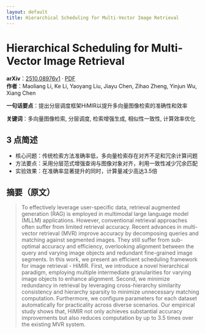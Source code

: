 ```yaml
---
layout: default
title: Hierarchical Scheduling for Multi-Vector Image Retrieval
---
```


# Hierarchical Scheduling for Multi-Vector Image Retrieval
**arXiv**：[2510.08976v1](https://arxiv.org/abs/2510.08976) · [PDF](https://arxiv.org/pdf/2510.08976.pdf)  
**作者**：Maoliang Li, Ke Li, Yaoyang Liu, Jiayu Chen, Zihao Zheng, Yinjun Wu, Xiang Chen  

**一句话要点**：提出分层调度框架HiMIR以提升多向量图像检索的准确性和效率

**关键词**：多向量图像检索, 分层调度, 检索增强生成, 相似性一致性, 计算效率优化

## 3 点简述
- 核心问题：传统检索方法准确率低，多向量检索存在对齐不足和冗余计算问题
- 方法要点：采用分层范式增强查询与图像对象对齐，利用一致性减少冗余匹配
- 实验效果：在准确率显著提升的同时，计算量减少高达3.5倍

## 摘要（原文）

> To effectively leverage user-specific data, retrieval augmented generation
> (RAG) is employed in multimodal large language model (MLLM) applications.
> However, conventional retrieval approaches often suffer from limited retrieval
> accuracy. Recent advances in multi-vector retrieval (MVR) improve accuracy by
> decomposing queries and matching against segmented images. They still suffer
> from sub-optimal accuracy and efficiency, overlooking alignment between the
> query and varying image objects and redundant fine-grained image segments. In
> this work, we present an efficient scheduling framework for image retrieval -
> HiMIR. First, we introduce a novel hierarchical paradigm, employing multiple
> intermediate granularities for varying image objects to enhance alignment.
> Second, we minimize redundancy in retrieval by leveraging cross-hierarchy
> similarity consistency and hierarchy sparsity to minimize unnecessary matching
> computation. Furthermore, we configure parameters for each dataset
> automatically for practicality across diverse scenarios. Our empirical study
> shows that, HiMIR not only achieves substantial accuracy improvements but also
> reduces computation by up to 3.5 times over the existing MVR system.

